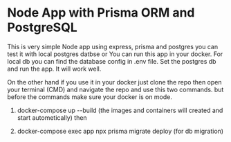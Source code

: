 # Node App with Prisma ORM and PostgreSQL
This is very simple Node app using express, prisma and postgres
you can test it with local postgres datbse or You can run this app in your docker. For local db you can find the database config in .env file. Set the postgres db and run the app. It will work well.

On the other hand if you use it in your docker just clone the repo then open your terminal (CMD) and navigate the repo and use this two commands. but before the commands make sure your docker is on mode.

1) docker-compose up --build (the images and containers will created and start autometically) then

2) docker-compose exec app npx prisma migrate deploy (for db migration) 

